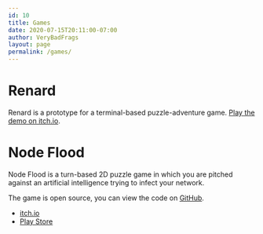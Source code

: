 ```yaml
---
id: 10
title: Games
date: 2020-07-15T20:11:00-07:00
author: VeryBadFrags
layout: page
permalink: /games/
---
```

# Renard

Renard is a prototype for a terminal-based puzzle-adventure game.
[Play the demo on itch.io](https://verybadfrags.itch.io/renard).

# Node Flood

Node Flood is a turn-based 2D puzzle game in which you are pitched  against an artificial intelligence trying to infect your network.

The game is open source, you can view the code on [GitHub](https://github.com/VeryBadFrags/NodeFlood).

* [itch.io](https://verybadfrags.itch.io/node-flood)
* [Play Store](https://play.google.com/store/apps/details?id=com.vourch.nodeflood)
